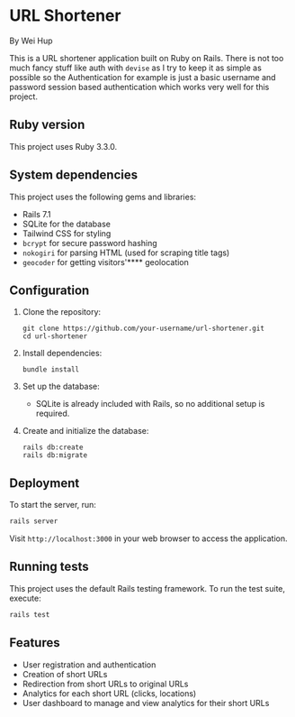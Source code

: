 # URL Shortener

By Wei Hup

This is a URL shortener application built on Ruby on Rails. There is not too much fancy stuff like auth with `devise` as I try to keep it as simple as possible so the Authentication for example is just a basic username and password session based authentication which works very well for this project.

## Ruby version

This project uses Ruby 3.3.0.

## System dependencies

This project uses the following gems and libraries:

- Rails 7.1
- SQLite for the database
- Tailwind CSS for styling
- `bcrypt` for secure password hashing
- `nokogiri` for parsing HTML (used for scraping title tags)
- `geocoder` for getting visitors'\*\*\*\* geolocation

## Configuration

1. Clone the repository:

   ```
   git clone https://github.com/your-username/url-shortener.git
   cd url-shortener
   ```

2. Install dependencies:

   ```
   bundle install
   ```

3. Set up the database:

   - SQLite is already included with Rails, so no additional setup is required.

4. Create and initialize the database:
   ```
   rails db:create
   rails db:migrate
   ```

## Deployment

To start the server, run:

```bash
rails server
```

Visit `http://localhost:3000` in your web browser to access the application.

## Running tests

This project uses the default Rails testing framework. To run the test suite, execute:

```bash
rails test
```

## Features

- User registration and authentication
- Creation of short URLs
- Redirection from short URLs to original URLs
- Analytics for each short URL (clicks, locations)
- User dashboard to manage and view analytics for their short URLs
